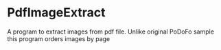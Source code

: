 # PdfImageExtract

A program to extract images from pdf file. Unlike original PoDoFo sample this program orders images by page
